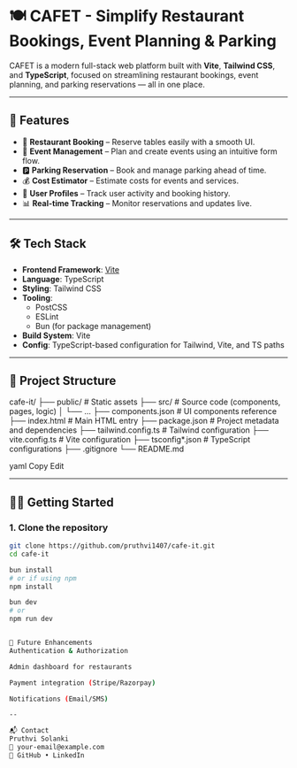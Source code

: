 # 🍽️ CAFET - Simplify Restaurant Bookings, Event Planning & Parking

CAFET is a modern full-stack web platform built with **Vite**, **Tailwind CSS**, and **TypeScript**, focused on streamlining restaurant bookings, event planning, and parking reservations — all in one place.

---

## 🚀 Features

- 🏨 **Restaurant Booking** – Reserve tables easily with a smooth UI.
- 🎉 **Event Management** – Plan and create events using an intuitive form flow.
- 🅿️ **Parking Reservation** – Book and manage parking ahead of time.
- 💰 **Cost Estimator** – Estimate costs for events and services.
- 👤 **User Profiles** – Track user activity and booking history.
- 📊 **Real-time Tracking** – Monitor reservations and updates live.

---

## 🛠 Tech Stack

- **Frontend Framework**: [Vite](https://vitejs.dev/)
- **Language**: TypeScript
- **Styling**: Tailwind CSS
- **Tooling**:
  - PostCSS
  - ESLint
  - Bun (for package management)
- **Build System**: Vite
- **Config**: TypeScript-based configuration for Tailwind, Vite, and TS paths

---

## 📁 Project Structure

cafe-it/
├── public/ # Static assets
├── src/ # Source code (components, pages, logic)
│ └── ...
├── components.json # UI components reference
├── index.html # Main HTML entry
├── package.json # Project metadata and dependencies
├── tailwind.config.ts # Tailwind configuration
├── vite.config.ts # Vite configuration
├── tsconfig*.json # TypeScript configurations
├── .gitignore
└── README.md

yaml
Copy
Edit


---

## 🧑‍💻 Getting Started

### 1. Clone the repository

```bash
git clone https://github.com/pruthvi1407/cafe-it.git
cd cafe-it

bun install
# or if using npm
npm install

bun dev
# or
npm run dev


📌 Future Enhancements
Authentication & Authorization

Admin dashboard for restaurants

Payment integration (Stripe/Razorpay)

Notifications (Email/SMS)

--

📬 Contact
Pruthvi Solanki
📧 your-email@example.com
🔗 GitHub • LinkedIn
